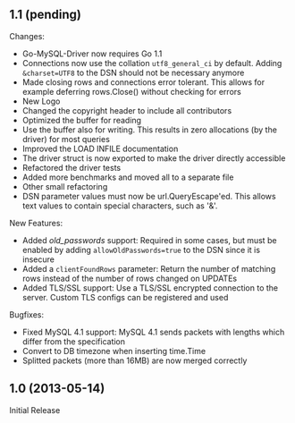 ## 1.1 (pending)

Changes:

  - Go-MySQL-Driver now requires Go 1.1
  - Connections now use the collation `utf8_general_ci` by default. Adding `&charset=UTF8` to the DSN should not be necessary anymore
  - Made closing rows and connections error tolerant. This allows for example deferring rows.Close() without checking for errors
  - New Logo
  - Changed the copyright header to include all contributors
  - Optimized the buffer for reading
  - Use the buffer also for writing. This results in zero allocations (by the driver) for most queries
  - Improved the LOAD INFILE documentation
  - The driver struct is now exported to make the driver directly accessible
  - Refactored the driver tests
  - Added more benchmarks and moved all to a separate file
  - Other small refactoring
  - DSN parameter values must now be url.QueryEscape'ed. This allows text values to contain special characters, such as '&'.

New Features:

  - Added *old_passwords* support: Required in some cases, but must be enabled by adding `allowOldPasswords=true` to the DSN since it is insecure
  - Added a `clientFoundRows` parameter: Return the number of matching rows instead of the number of rows changed on UPDATEs
  - Added TLS/SSL support: Use a TLS/SSL encrypted connection to the server. Custom TLS configs can be registered and used

Bugfixes:

  - Fixed MySQL 4.1 support: MySQL 4.1 sends packets with lengths which differ from the specification
  - Convert to DB timezone when inserting time.Time
  - Splitted packets (more than 16MB) are now merged correctly


## 1.0 (2013-05-14)

Initial Release
